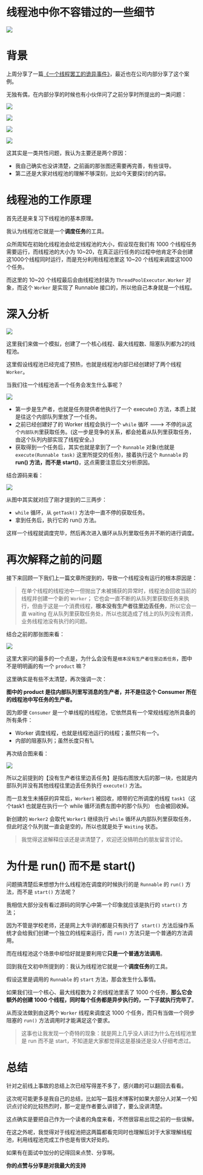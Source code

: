 # 线程池中你不容错过的一些细节

![](https://ws4.sinaimg.cn/large/006tKfTcly1g14ndc0hrkj31hc0u0ae4.jpg)

# 背景

上周分享了一篇[《一个线程罢工的诡异事件》](docs/jvm/thread-gone.md)，最近也在公司内部分享了这个案例。

无独有偶，在内部分享的时候也有小伙伴问了之前分享时所提出的一类问题：

<!--more-->

![](https://ws1.sinaimg.cn/large/006tKfTcly1g1fftbaa1vj30lq050ab1.jpg)

![](https://ws2.sinaimg.cn/large/006tKfTcly1g13jch6xtkj30yu0u0ah3.jpg)

![](https://ws1.sinaimg.cn/large/006tKfTcly1g13je0xu1qj30vv0u0aj0.jpg)

![](https://ws4.sinaimg.cn/large/006tKfTcly1g1fgah6l5tj30i00l5wiu.jpg)

这其实是一类共性问题，我认为主要还是两个原因：

- 我自己确实也没讲清楚，之前画的那张图还需要再完善，有些误导。
- 第二还是大家对线程池的理解不够深刻，比如今天要探讨的内容。


# 线程池的工作原理

首先还是来复习下线程池的基本原理。

我认为线程池它就是一个**调度任务**的工具。

众所周知在初始化线程池会给定线程池的大小，假设现在我们有 1000 个线程任务需要运行，而线程池的大小为 10~20，在真正运行任务的过程中他肯定不会创建这1000个线程同时运行，而是充分利用线程池里这 10~20 个线程来调度这1000个任务。

而这里的 10~20 个线程最后会由线程池封装为 `ThreadPoolExecutor.Worker` 对象，而这个 `Worker` 是实现了 Runnable 接口的，所以他自己本身就是一个线程。

# 深入分析

![](https://ws3.sinaimg.cn/large/006tKfTcly1g1fhhl9mwoj30g402j0sr.jpg)

这里我们来做一个模拟，创建了一个核心线程、最大线程数、阻塞队列都为2的线程池。

这里假设线程池已经完成了预热，也就是线程池内部已经创建好了两个线程 `Worker`。

当我们往一个线程池丢一个任务会发生什么事呢？

![](https://ws3.sinaimg.cn/large/006tKfTcly1g1fhfvpuvuj30ej0bu0tn.jpg)

- 第一步是生产者，也就是任务提供者他执行了一个 execute() 方法，本质上就是往这个内部队列里放了一个任务。
- 之前已经创建好了的 Worker 线程会执行一个 `while` 循环 ---> 不停的从这个`内部队列`里获取任务。(这一步是竞争的关系，都会抢着从队列里获取任务，由这个队列内部实现了线程安全。)
- 获取得到一个任务后，其实也就是拿到了一个 `Runnable` 对象(也就是 `execute(Runnable task)` 这里所提交的任务)，接着执行这个 `Runnable` 的 **run() 方法，而不是 start()**，这点需要注意后文分析原因。

结合源码来看：

![](https://ws3.sinaimg.cn/large/006tKfTcly1g1fhr8q4iyj30tq0kjtcy.jpg)

从图中其实就对应了刚才提到的二三两步：

- `while` 循环，从 `getTask()` 方法中一直不停的获取任务。
- 拿到任务后，执行它的 run() 方法。

这样一个线程就调度完毕，然后再次进入循环从队列里取任务并不断的进行调度。

# 再次解释之前的问题

接下来回顾一下我们上一篇文章所提到的，导致一个线程没有运行的根本原因是：

> 在单个线程的线程池中一但抛出了未被捕获的异常时，线程池会回收当前的线程并创建一个新的 `Worker`；
> 它也会一直不断的从队列里获取任务来执行，但由于这是一个消费线程，**根本没有生产者往里边丢任务**，所以它会一直 waiting 在从队列里获取任务处，所以也就造成了线上的队列没有消费，业务线程池没有执行的问题。

结合之前的那张图来看：

![](https://ws2.sinaimg.cn/large/006tKfTcly1g101rrbfpuj30ha0kkmz7.jpg)

这里大家问的最多的一个点是，为什么会没有是`根本没有生产者往里边丢任务`，图中不是明明画的有一个 `product` 嘛？

这里确实是有些不太清楚，再次强调一次：

**图中的 product 是往内部队列里写消息的生产者，并不是往这个 Consumer 所在的线程池中写任务的生产者。**

因为即便 `Consumer` 是一个单线程的线程池，它依然具有一个常规线程池所具备的所有条件：

- Worker 调度线程，也就是线程池运行的线程；虽然只有一个。
- 内部的阻塞队列；虽然长度只有1。

再次结合图来看：

![](https://ws4.sinaimg.cn/large/006tKfTcly1g1fi8yth6gj30f70ca3ze.jpg)

所以之前提到的【没有生产者往里边丢任务】是指右图放大后的那一块，也就是内部队列并没有其他线程往里边丢任务执行 `execute()` 方法。

而一旦发生未捕获的异常后，`Worker1` 被回收，顺带的它所调度的线程 `task1`（这个task1 也就是在执行一个 while 循环消费左图中的那个队列） 也会被回收掉。

新创建的 `Worker2` 会取代 `Worker1` 继续执行 `while` 循环从内部队列里获取任务，但此时这个队列就一直会是空的，所以也就是处于 `Waiting` 状态。


> 我觉得这波解释应该还是讲清楚了，欢迎还没搞明白的朋友留言讨论。

# 为什是 run() 而不是 start()

问题搞清楚后来想想为什么线程池在调度的时候执行的是 `Runnable` 的 `run()` 方法，而不是 `start()` 方法呢？

我相信大部分没有看过源码的同学心中第一个印象就应该是执行的 `start()` 方法；

因为不管是学校老师，还是网上大牛讲的都是只有执行了` start()` 方法后操作系统才会给我们创建一个独立的线程来运行，而 `run()` 方法只是一个普通的方法调用。

而在线程池这个场景中却恰好就是要利用它**只是一个普通方法调用**。

回到我在文初中所提到的：我认为线程池它就是一个**调度任务**的工具。

假设这里是调用的 `Runnable` 的 `start` 方法，那会发生什么事情。

如果我们往一个核心、最大线程数为 2 的线程池里丢了 1000 个任务，**那么它会额外的创建 1000 个线程，同时每个任务都是异步执行的，一下子就执行完毕了**。

从而没法做到由这两个 `Worker` 线程来调度这 1000 个任务，而只有当做一个同步阻塞的 `run()` 方法调用时才能满足这个要求。

> 这事也让我发现一个奇特的现象：就是网上几乎没人讲过为什么在线程池里是 run 而不是 start，不知道是大家都觉得这是基操还是没人仔细考虑过。

# 总结

针对之前线上事故的总结上次已经写得差不多了，感兴趣的可以翻回去看看。

这次呢可能更多是我自己的总结，比如写一篇技术博客时如果大部分人对某一个知识点讨论的比较热烈时，那一定是作者要么讲错了，要么没讲清楚。

这点确实是要把自己作为一个读者的角度来看，不然很容易出现之前的一些误解。

在这之外呢，我觉得对于线程池把这两篇都看完同时也理解后对于大家理解线程池，利用线程池完成工作也是有很大好处的。

如果有在面试中加分的记得回来点赞、分享啊。


**你的点赞与分享是对我最大的支持**

